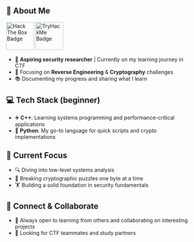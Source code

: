 ## 🌱 About Me 
<p align="left">
  <a href="https://app.hackthebox.com/profile/2316199"><img src="https://www.hackthebox.com/badge/image/2316199" alt="Hack The Box Badge" style="height: 75px; width: auto;"/></a>
  <a href="https://tryhackme.com/p/hitohunt"><img src="https://tryhackme-badges.s3.amazonaws.com/hitohunt.png" alt="TryHackMe Badge" style="height: 75px; width: auto;"/></a>
</p>

- 🔰 **Aspiring security researcher** | Currently on my learning journey in CTF
- 🔐 Focusing on **Reverse Engineering** & **Cryptography** challenges
- 📚 Documenting my progress and sharing what I learn  

## 💻 Tech Stack (beginner)
- ➕ **C++**: Learning systems programming and performance-critical applications
- 🐍 **Python**: My go-to language for quick scripts and crypto implementations

## 🧠 Current Focus
- 🔍 Diving into low-level systems analysis
- 🧩 Breaking cryptographic puzzles one byte at a time
- 🏋️ Building a solid foundation in security fundamentals

## 🤝 Connect & Collaborate
- 💬 Always open to learning from others and collaborating on interesting projects
- 🌟 Looking for CTF teammates and study partners

<!---
hitohunt/hitohunt is a ✨ special ✨ repository because its `README.md` (this file) appears on your GitHub profile.
You can click the Preview link to take a look at your changes.
--->
